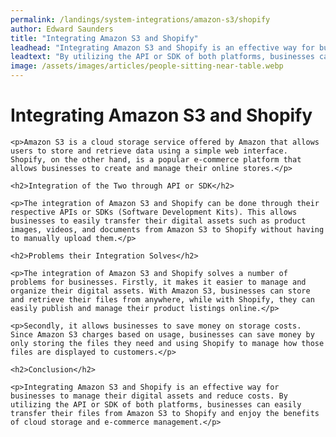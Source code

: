```yaml
---
permalink: /landings/system-integrations/amazon-s3/shopify
author: Edward Saunders
title: "Integrating Amazon S3 and Shopify"
leadhead: "Integrating Amazon S3 and Shopify is an effective way for businesses to manage their digital assets and reduce costs"
leadtext: "By utilizing the API or SDK of both platforms, businesses can easily transfer their files from Amazon S3 to Shopify and enjoy the benefits of cloud storage and e-commerce management."
image: /assets/images/articles/people-sitting-near-table.webp
---
```

<div class="arttext">
	<h1>Integrating Amazon S3 and Shopify</h1>

	<p>Amazon S3 is a cloud storage service offered by Amazon that allows users to store and retrieve data using a simple web interface. Shopify, on the other hand, is a popular e-commerce platform that allows businesses to create and manage their online stores.</p>

	<h2>Integration of the Two through API or SDK</h2>

	<p>The integration of Amazon S3 and Shopify can be done through their respective APIs or SDKs (Software Development Kits). This allows businesses to easily transfer their digital assets such as product images, videos, and documents from Amazon S3 to Shopify without having to manually upload them.</p>

	<h2>Problems their Integration Solves</h2>

	<p>The integration of Amazon S3 and Shopify solves a number of problems for businesses. Firstly, it makes it easier to manage and organize their digital assets. With Amazon S3, businesses can store and retrieve their files from anywhere, while with Shopify, they can easily publish and manage their product listings online.</p>

	<p>Secondly, it allows businesses to save money on storage costs. Since Amazon S3 charges based on usage, businesses can save money by only storing the files they need and using Shopify to manage how those files are displayed to customers.</p>

	<h2>Conclusion</h2>

	<p>Integrating Amazon S3 and Shopify is an effective way for businesses to manage their digital assets and reduce costs. By utilizing the API or SDK of both platforms, businesses can easily transfer their files from Amazon S3 to Shopify and enjoy the benefits of cloud storage and e-commerce management.</p>

</div>